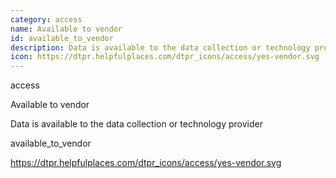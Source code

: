 ```yaml
---
category: access
name: Available to vendor
id: available_to_vendor
description: Data is available to the data collection or technology provider
icon: https://dtpr.helpfulplaces.com/dtpr_icons/access/yes-vendor.svg
---
```

access

Available to vendor

Data is available to the data collection or technology provider

available_to_vendor

https://dtpr.helpfulplaces.com/dtpr_icons/access/yes-vendor.svg